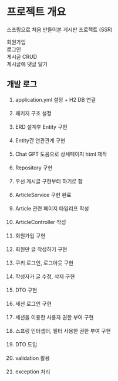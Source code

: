 # 프로젝트 개요

스프링으로 처음 만들어본 게시판 프로젝트 (SSR)

회원가입<br/>
로그인<br/>
게시글 CRUD<br/>
게시글에 댓글 달기<br/>





## 개발 로그

1. application.yml 설정 + H2 DB 연결 <br/><br/>
2. 패키지 구조 설정 <br/><br/>
3. ERD 설계후 Entity 구현 <br/><br/>
4. Entity간 연관관계 구현 <br/><br/>
5. Chat GPT 도움으로 상세페이지 html 제작 <br/><br/>
6. Repository 구현 <br/><br/>
7. 우선 게시글 구현부터 하기로 함 <br/><br/>
8. ArticleService 구현 완료 <br/><br/>
9. Article 관련 페이지 타임리프 작성 <br/><br/>
10. ArticleController 작성 <br/><br/>
11. 회원가입 구현 <br/><br/>
12. 회원만 글 작성하기 구현 <br/><br/>
13. 쿠키 로그인, 로그아웃 구현 <br/><br/>
14. 작성자가 글 수정, 삭제 구현 <br/><br/>
15. DTO 구현 <br/><br/>
16. 세션 로그인 구현 <br/><br/>
17. 세션을 이용한 사용자 권한 부여 구현 <br/><br/>
18. 스프링 인터셉터, 필터 사용한 권한 부여 구현 <br/><br/>
19. DTO 도입 <br/><br/>
20. validation 활용<br/><br/>
21. exception 처리
